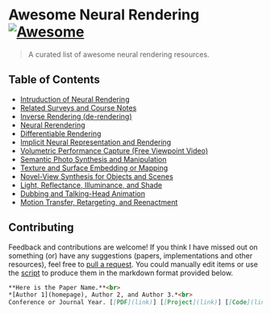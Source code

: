 # Awesome Neural Rendering [![Awesome](https://awesome.re/badge.svg)](https://awesome.re) 
<!-- [![Awesome](https://cdn.rawgit.com/sindresorhus/awesome/d7305f38d29fed78fa85652e3a63e154dd8e8829/media/badge.svg)](https://github.com/sindresorhus/awesome) [![Maintenance](https://img.shields.io/badge/Maintained%3F-yes-green.svg)](https://GitHub.com/Naereen/StrapDown.js/graphs/commit-activity) [![PR's Welcome](https://img.shields.io/badge/PRs-welcome-brightgreen.svg?style=flat)](http://makeapullrequest.com)  -->
<!-- [![made-with-Markdown](https://img.shields.io/badge/Made%20with-Markdown-1f425f.svg)](http://commonmark.org) -->
<!-- ![visitors](https://visitor-badge.glitch.me/badge?style=flat-square&page_id=weihaox/awesome-neural-rendering)  -->

> A curated list of awesome neural rendering resources. 

<!-- <details><summary>Table of Contents</summary><p>

- [Intruduction of Neural Rendering](#intruduction-of-neural-rendering)
- [Related Surveys and Course Notes](#related-surveys-and-course-notes)
- [Inverse Rendering (de-rendering)](#inverse-rendering--de-rendering-)
- [Neural Rerendering](#neural-rerendering)
- [Differentiable Rendering](#differentiable-rendering)
- [Implicit Neural Representation and Rendering](#implicit-neural-representation-and-rendering)
- [Volumetric Performance Capture (Free Viewpoint Video)](#volumetric-performance-capture--free-viewpoint-video-)
- [Semantic Photo Synthesis and Manipulation](#semantic-photo-synthesis-and-manipulation)
- [Texture and Surface Embedding or Mapping](#texture-and-surface-embedding-or-mapping)
- [Novel-View Synthesis for Objects and Scenes](#novel-view-synthesis-for-objects-and-scenes)
- [Light, Reflectance, Illuminance, and Shade](#light--reflectance--illuminance--and-shade)
- [Dubbing and Talking-Head Animation](#dubbing-and-talking-head-animation)
- [Motion Transfer, Retargeting, and Reenactment](#motion-transfer--retargeting--and-reenactment)
</p></details><p></p>
 -->

## Table of Contents
- [Intruduction of Neural Rendering](./docs/INTRODUCTION-AND-SURVEY.md)
- [Related Surveys and Course Notes](./docs/INTRODUCTION-AND-SURVEY.md)
- [Inverse Rendering (de-rendering)](./docs/NEURAL-INVERSE-RENDERING.md)
- [Neural Rerendering](./docs/NEURAL-RERENDERING.md)
- [Differentiable Rendering](./docs/DIFFERENTIABLE-RENDERING.md)
- [Implicit Neural Representation and Rendering](./docs/IMPLICIT-NEURAL-REPRESENTATION-AND-RENDERING.md)
- [Volumetric Performance Capture (Free Viewpoint Video)](./docs/VOLUMETRIC-PERFORMANCE-CAPTURE.md)
- [Semantic Photo Synthesis and Manipulation](./docs/SEMANTIC-PHOTO-SYNTHESIS-AND-MANIPULATION.md)
- [Texture and Surface Embedding or Mapping](./docs/TEXTURE-AND-SURFACE-EMBEDDING-OR-MAPPING.md)
- [Novel-View Synthesis for Objects and Scenes](./docs/NOVEL-VIEW-SYNTHESIS-FOR-OBJECTS-AND-SCENES.md)
- [Light, Reflectance, Illuminance, and Shade](./docs/LIGHT-REFLECTANCE-ILLUMINANCE-AND-SHADE.md)
- [Dubbing and Talking-Head Animation](./docs/DUBBING-AND-TALKING-HEAD-ANIMATION.md)
- [Motion Transfer, Retargeting, and Reenactment](./docs/MOTION-TRANSFER-RETARGETING-AND-REENACTMENT.md)

## Contributing

Feedback and contributions are welcome! If you think I have missed out on something (or) have any suggestions (papers, implementations and other resources), feel free to [pull a request](https://github.com/weihaox/awesome-neural-rendering/pulls). You could manually edit items or use the [script](https://github.com/weihaox/arxiv_daily_tools) to produce them in the markdown format provided below.

```Markdown
**Here is the Paper Name.**<br>
*[Author 1](homepage), Author 2, and Author 3.*<br>
Conference or Journal Year. [[PDF](link)] [[Project](link)] [[Code](link)] [[Video](link)] [[Data](link)]
```

<!-- ## License
<a rel="license" href="http://creativecommons.org/licenses/by/4.0/"><img alt="Creative Commons License" style="border-width:0" src="https://i.creativecommons.org/l/by/4.0/88x31.png" /></a><br />This work is licensed under a <a rel="license" href="http://creativecommons.org/licenses/by/4.0/">Creative Commons Attribution 4.0 International License</a>. -->
